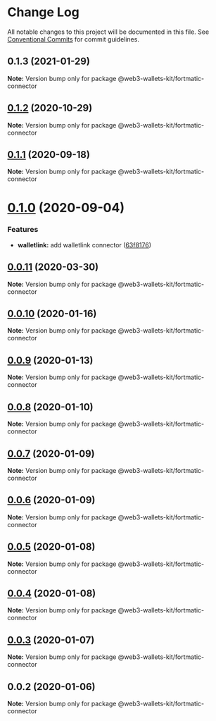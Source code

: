 # Change Log

All notable changes to this project will be documented in this file.
See [Conventional Commits](https://conventionalcommits.org) for commit guidelines.

## 0.1.3 (2021-01-29)

**Note:** Version bump only for package @web3-wallets-kit/fortmatic-connector





## [0.1.2](https://github.com/akropolisio/web3-wallets-kit/compare/@web3-wallets-kit/fortmatic-connector@0.1.1...@web3-wallets-kit/fortmatic-connector@0.1.2) (2020-10-29)

**Note:** Version bump only for package @web3-wallets-kit/fortmatic-connector





## [0.1.1](https://github.com/akropolisio/web3-wallets-kit/compare/@web3-wallets-kit/fortmatic-connector@0.1.0...@web3-wallets-kit/fortmatic-connector@0.1.1) (2020-09-18)

**Note:** Version bump only for package @web3-wallets-kit/fortmatic-connector





# [0.1.0](https://github.com/akropolisio/web3-wallets-kit/compare/@web3-wallets-kit/fortmatic-connector@0.0.11...@web3-wallets-kit/fortmatic-connector@0.1.0) (2020-09-04)


### Features

* **walletlink:** add walletlink connector ([63f8176](https://github.com/akropolisio/web3-wallets-kit/commit/63f81765127f2a29bbf6adaacb204798b9519cd9))





## [0.0.11](https://github.com/akropolisio/web3-wallets-kit/compare/@web3-wallets-kit/fortmatic-connector@0.0.10...@web3-wallets-kit/fortmatic-connector@0.0.11) (2020-03-30)

**Note:** Version bump only for package @web3-wallets-kit/fortmatic-connector





## [0.0.10](https://github.com/akropolisio/web3-wallets-kit/compare/@web3-wallets-kit/fortmatic-connector@0.0.9...@web3-wallets-kit/fortmatic-connector@0.0.10) (2020-01-16)

**Note:** Version bump only for package @web3-wallets-kit/fortmatic-connector





## [0.0.9](https://github.com/akropolisio/web3-wallets-kit/compare/@web3-wallets-kit/fortmatic-connector@0.0.8...@web3-wallets-kit/fortmatic-connector@0.0.9) (2020-01-13)

**Note:** Version bump only for package @web3-wallets-kit/fortmatic-connector





## [0.0.8](https://github.com/akropolisio/web3-wallets-kit/compare/@web3-wallets-kit/fortmatic-connector@0.0.7...@web3-wallets-kit/fortmatic-connector@0.0.8) (2020-01-10)

**Note:** Version bump only for package @web3-wallets-kit/fortmatic-connector





## [0.0.7](https://github.com/akropolisio/web3-wallets-kit/compare/@web3-wallets-kit/fortmatic-connector@0.0.6...@web3-wallets-kit/fortmatic-connector@0.0.7) (2020-01-09)

**Note:** Version bump only for package @web3-wallets-kit/fortmatic-connector





## [0.0.6](https://github.com/akropolisio/web3-wallets-kit/compare/@web3-wallets-kit/fortmatic-connector@0.0.5...@web3-wallets-kit/fortmatic-connector@0.0.6) (2020-01-09)

**Note:** Version bump only for package @web3-wallets-kit/fortmatic-connector





## [0.0.5](https://github.com/akropolisio/web3-wallets-kit/compare/@web3-wallets-kit/fortmatic-connector@0.0.4...@web3-wallets-kit/fortmatic-connector@0.0.5) (2020-01-08)

**Note:** Version bump only for package @web3-wallets-kit/fortmatic-connector





## [0.0.4](https://github.com/akropolisio/web3-wallets-kit/compare/@web3-wallets-kit/fortmatic-connector@0.0.3...@web3-wallets-kit/fortmatic-connector@0.0.4) (2020-01-08)

**Note:** Version bump only for package @web3-wallets-kit/fortmatic-connector





## [0.0.3](https://github.com/akropolisio/web3-wallets-kit/compare/@web3-wallets-kit/fortmatic-connector@0.0.2...@web3-wallets-kit/fortmatic-connector@0.0.3) (2020-01-07)

**Note:** Version bump only for package @web3-wallets-kit/fortmatic-connector





## 0.0.2 (2020-01-06)

**Note:** Version bump only for package @web3-wallets-kit/fortmatic-connector
